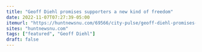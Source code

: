 ```yaml
---
title: "Geoff Diehl promises supporters a new kind of freedom"
date: 2022-11-07T07:27:39-05:00
itemurl: "https://huntnewsnu.com/69566/city-pulse/geoff-diehl-promises-supporters-a-new-kind-of-freedom/"
sites: "huntnewsnu.com"
tags: ["featured", "Geoff Diehl"]
draft: false
---
```


